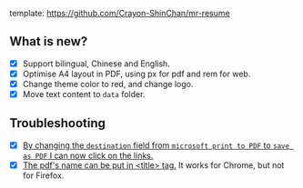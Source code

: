 template: https://github.com/Crayon-ShinChan/mr-resume

## What is new?

- [x] Support bilingual, Chinese and English.
- [x] Optimise A4 layout in PDF, using px for pdf and rem for web.
- [x] Change theme color to red, and change logo.
- [x] Move text content to `data` folder.

## Troubleshooting

- [x] [By changing the `destination` field from `microsoft print to PDF` to `save as PDF` I can now click on the links.](https://github.com/MatthewHerbst/react-to-print/issues/507)
- [x] [The pdf's name can be put in \<title\> tag.](https://github.com/MatthewHerbst/react-to-print/issues/122) It works for Chrome, but not for Firefox.